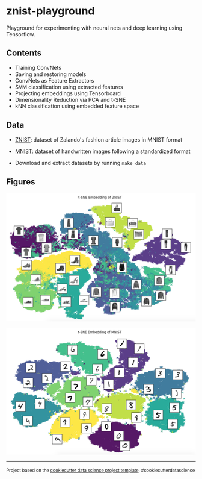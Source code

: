 # znist-playground


Playground for experimenting with neural nets and deep learning using Tensorflow.

## Contents

* Training ConvNets
* Saving and restoring models 
* ConvNets as Feature Extractors
* SVM classification using extracted features
* Projecting embeddings using Tensorboard
* Dimensionality Reduction via PCA and t-SNE
* kNN classification using embedded feature space 


## Data 

* [ZNIST](https://github.com/zalandoresearch/fashion-mnist): dataset of Zalando's fashion article images in MNIST format

* [MNIST](http://yann.lecun.com/exdb/mnist/): dataset of handwritten images following a standardized format

* Download and extract datasets by running `make data`

## Figures

![ZNIST t-SNE Embedding](reports/figures/znist_embedding.png)

![MNIST t-SNE Embedding](reports/figures/mnist_embedding.png)

--------

<p><small>Project based on the <a target="_blank" href="https://drivendata.github.io/cookiecutter-data-science/">cookiecutter data science project template</a>. #cookiecutterdatascience</small></p>
